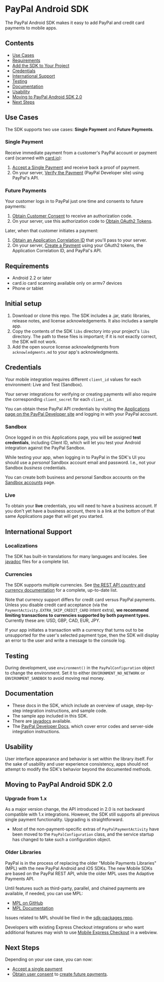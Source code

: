 PayPal Android SDK
==================

The PayPal Android SDK makes it easy to add PayPal and credit card payments to mobile apps.

## Contents

- [Use Cases](#use-cases)
- [Requirements](#requirements)
- [Add the SDK to Your Project](#add-the-sdk-to-your-project)
- [Credentials](#credentials)
- [International Support](#international-support)
- [Testing](#testing)
- [Documentation](#documentation)
- [Usability](#usability)
- [Moving to PayPal Android SDK 2.0](#moving-to-paypal-android-sdk-20)
- [Next Steps](#next-steps)


## Use Cases

The SDK supports two use cases: **Single Payment** and **Future Payments**.


### Single Payment

Receive immediate payment from a customer's PayPal account or payment card (scanned with [card.io](https://www.card.io/)):

1. [Accept a Single Payment](docs/single_payment.md) and receive back a proof of payment.
2. On your server, [Verify the Payment](https://developer.paypal.com/webapps/developer/docs/integration/mobile/verify-mobile-payment/) (PayPal Developer site) using PayPal's API.


### Future Payments

Your customer logs in to PayPal just one time and consents to future payments:

1. [Obtain Customer Consent](docs/future_payments_mobile.md#obtain-customer-consent) to receive an authorization code.
2. On your server, use this authorization code to [Obtain OAuth2 Tokens](docs/future_payments_server.md#obtain-oauth2-tokens).

Later, when that customer initiates a payment:

1. [Obtain an Application Correlation ID](docs/future_payments_mobile.md#obtain-an-application-correlation-id) that you'll pass to your server.
2. On your server, [Create a Payment](docs/future_payments_server.md#create-a-payment) using your OAuth2 tokens, the Application Correlation ID, and PayPal's API.



## Requirements

* Android 2.2 or later
* card.io card scanning available only on armv7 devices
* Phone or tablet


## Initial setup

1. Download or clone this repo. The SDK includes a .jar, static libraries, release notes, and license acknowledgements. It also includes a sample app.
2. Copy the contents of the SDK `libs` directory into your project's `libs` directory. The path to these files is important; if it is not exactly correct, the SDK will not work.
3. Add the open source license acknowledgments from `acknowledgments.md` to your app's acknowledgments.


## Credentials

Your mobile integration requires different `client_id` values for each environment: Live and Test (Sandbox).

Your server integrations for verifying or creating payments will also require the corresponding `client_secret` for each `client_id`.

You can obtain these PayPal API credentials by visiting the [Applications page on the PayPal Developer site](https://developer.paypal.com/webapps/developer/applications) and logging in with your PayPal account.

### Sandbox

Once logged in on this Applications page, you will be assigned **test credentials**, including Client ID, which will let you test your Android integration against the PayPal Sandbox.

While testing your app, when logging in to PayPal in the SDK's UI you should use a *personal* Sandbox account email and password. I.e., not your Sandbox *business* credentials.

You can create both business and personal Sandbox accounts on the [Sandbox accounts](https://developer.paypal.com/webapps/developer/applications/accounts) page.

### Live

To obtain your **live** credentials, you will need to have a business account. If you don't yet have a business account, there is a link at the bottom of that same Applications page that will get you started.


## International Support

### Localizations

The SDK has built-in translations for many languages and locales. See [javadoc](http://paypal.github.io/PayPal-Android-SDK/) files for a complete list.

### Currencies

The SDK supports multiple currencies. See [the REST API country and currency documentation](https://developer.paypal.com/webapps/developer/docs/integration/direct/rest_api_payment_country_currency_support/) for a complete, up-to-date list.

Note that currency support differs for credit card versus PayPal payments. Unless you disable credit card acceptance (via the `PaymentActivity.EXTRA_SKIP_CREDIT_CARD` intent extra), **we recommend limiting transactions to currencies supported by both payment types.** Currently these are: USD, GBP, CAD, EUR, JPY.

If your app initiates a transaction with a currency that turns out to be unsupported for the user's selected payment type, then the SDK will display an error to the user and write a message to the console log.


## Testing

During development, use `environment()` in the `PayPalConfiguration` object to change the environment.  Set it to either `ENVIRONMENT_NO_NETWORK` or `ENVIRONMENT_SANDBOX` to avoid moving real money.


## Documentation

* These docs in the SDK, which include an overview of usage, step-by-step integration instructions, and sample code.
* The sample app included in this SDK.
* There are [javadocs](http://paypal.github.io/PayPal-Android-SDK/) available.
* The [PayPal Developer Docs](https://developer.paypal.com/docs), which cover error codes and server-side integration instructions.


## Usability

User interface appearance and behavior is set within the library itself. For the sake of usability and user experience consistency, apps should not attempt to modify the SDK's behavior beyond the documented methods.


## Moving to PayPal Android SDK 2.0


### Upgrade from 1.x

As a major version change, the API introduced in 2.0 is not backward compatible with 1.x integrations. However, the SDK still supports all previous single payment functionality. Upgrading is straightforward.

* Most of the non-payment-specific extras of `PayPalPaymentActivity` have been moved to the `PayPalConfiguration` class, and the service startup has changed to take such a configuration object.



### Older Libraries

PayPal is in the process of replacing the older "Mobile Payments Libraries" (MPL) with the new PayPal Android and iOS SDKs.
The new Mobile SDKs are based on the PayPal REST API, while the older MPL uses the Adaptive Payments API.

Until features such as third-party, parallel, and chained payments are available, if needed, you can use MPL:

 - [MPL on GitHub](https://github.com/paypal/sdk-packages/tree/gh-pages/MPL)
 - [MPL Documentation](https://developer.paypal.com/webapps/developer/docs/classic/mobile/gs_MPL/)

Issues related to MPL should be filed in the [sdk-packages repo](https://github.com/paypal/sdk-packages/).

Developers with existing Express Checkout integrations or who want additional features may wish to use [Mobile Express Checkout](https://developer.paypal.com/webapps/developer/docs/classic/mobile/gs_MEC/)
in a webview.


## Next Steps

Depending on your use case, you can now:

* [Accept a single payment](docs/single_payment.md)
* [Obtain user consent](docs/future_payments_mobile.md) to [create future payments](docs/future_payments_server.md).
